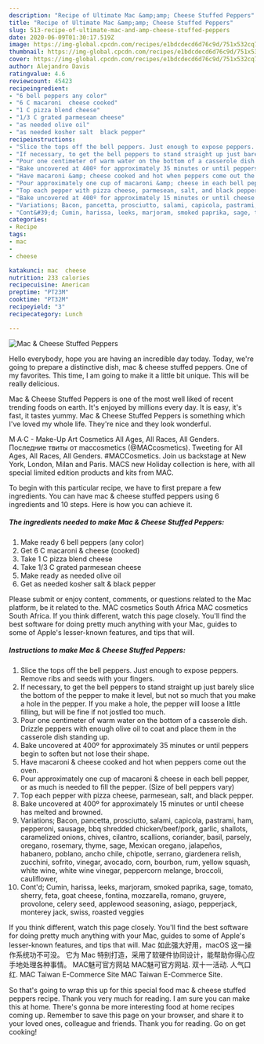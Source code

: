 ```yaml
---
description: "Recipe of Ultimate Mac &amp;amp; Cheese Stuffed Peppers"
title: "Recipe of Ultimate Mac &amp;amp; Cheese Stuffed Peppers"
slug: 513-recipe-of-ultimate-mac-and-amp-cheese-stuffed-peppers
date: 2020-06-09T01:30:17.519Z
image: https://img-global.cpcdn.com/recipes/e1bdcdecd6d76c9d/751x532cq70/mac-cheese-stuffed-peppers-recipe-main-photo.jpg
thumbnail: https://img-global.cpcdn.com/recipes/e1bdcdecd6d76c9d/751x532cq70/mac-cheese-stuffed-peppers-recipe-main-photo.jpg
cover: https://img-global.cpcdn.com/recipes/e1bdcdecd6d76c9d/751x532cq70/mac-cheese-stuffed-peppers-recipe-main-photo.jpg
author: Alejandro Davis
ratingvalue: 4.6
reviewcount: 45423
recipeingredient:
- "6 bell peppers any color"
- "6 C macaroni  cheese cooked"
- "1 C pizza blend cheese"
- "1/3 C grated parmesean cheese"
- "as needed olive oil"
- "as needed kosher salt  black pepper"
recipeinstructions:
- "Slice the tops off the bell peppers. Just enough to expose peppers. Remove ribs and seeds with your fingers."
- "If necessary, to get the bell peppers to stand straight up just barely slice the bottom of the pepper to make it level, but not so much that you make a hole in the pepper. If you make a hole, the pepper will loose a little filling, but will be fine if not jostled too much."
- "Pour one centimeter of warm water on the bottom of a casserole dish. Drizzle peppers with enough olive oil to coat and place them in the casserole dish standing up."
- "Bake uncovered at 400º for approximately 35 minutes or until peppers begin to soften but not lose their shape."
- "Have macaroni &amp; cheese cooked and hot when peppers come out the oven."
- "Pour approximately one cup of macaroni &amp; cheese in each bell pepper, or as much is needed to fill the pepper. (Size of bell peppers vary)"
- "Top each pepper with pizza cheese, parmesean, salt, and black pepper."
- "Bake uncovered at 400º for approximately 15 minutes or until cheese has melted and browned."
- "Variations; Bacon, pancetta, prosciutto, salami, capicola, pastrami, ham, pepperoni, sausage, bbq shredded chicken/beef/pork, garlic, shallots, caramelized onions, chives, cilantro, scallions, coriander, basil, parsely, oregano, rosemary, thyme, sage, Mexican oregano, jalapeños, habanero, poblano, ancho chile, chipotle, serrano, giardenera relish, zucchini, sofrito, vinegar, avocado, corn, bourbon, rum, yellow squash, white wine, white wine vinegar, peppercorn melange, broccoli, cauliflower,"
- "Cont&#39;d; Cumin, harissa, leeks, marjoram, smoked paprika, sage, tomato, sherry, feta, goat cheese, fontina, mozzarella, romano, gruyere, provolone, celery seed, applewood seasoning, asiago, pepperjack, monterey jack, swiss, roasted veggies"
categories:
- Recipe
tags:
- mac
- 
- cheese

katakunci: mac  cheese 
nutrition: 233 calories
recipecuisine: American
preptime: "PT23M"
cooktime: "PT32M"
recipeyield: "3"
recipecategory: Lunch

---
```



![Mac &amp; Cheese Stuffed Peppers](https://img-global.cpcdn.com/recipes/e1bdcdecd6d76c9d/751x532cq70/mac-cheese-stuffed-peppers-recipe-main-photo.jpg)

Hello everybody, hope you are having an incredible day today. Today, we're going to prepare a distinctive dish, mac &amp; cheese stuffed peppers. One of my favorites. This time, I am going to make it a little bit unique. This will be really delicious.

Mac &amp; Cheese Stuffed Peppers is one of the most well liked of recent trending foods on earth. It's enjoyed by millions every day. It is easy, it's fast, it tastes yummy. Mac &amp; Cheese Stuffed Peppers is something which I've loved my whole life. They're nice and they look wonderful.

M∙A∙C - Make-Up Art Cosmetics All Ages, All Races, All Genders. Последние твиты от maccosmetics (@MACcosmetics). Tweeting for All Ages, All Races, All Genders. #MACCosmetics. Join us backstage at New York, London, Milan and Paris. MACS new Holiday collection is here, with all special limited edition products and kits from MAC.


To begin with this particular recipe, we have to first prepare a few ingredients. You can have mac &amp; cheese stuffed peppers using 6 ingredients and 10 steps. Here is how you can achieve it.

<!--inarticleads1-->

##### The ingredients needed to make Mac &amp; Cheese Stuffed Peppers:

1. Make ready 6 bell peppers (any color)
1. Get 6 C macaroni &amp; cheese (cooked)
1. Take 1 C pizza blend cheese
1. Take 1/3 C grated parmesean cheese
1. Make ready as needed olive oil
1. Get as needed kosher salt &amp; black pepper


Please submit or enjoy content, comments, or questions related to the Mac platform, be it related to the. MAC cosmetics South Africa MAC cosmetics South Africa. If you think different, watch this page closely. You&#39;ll find the best software for doing pretty much anything with your Mac, guides to some of Apple&#39;s lesser-known features, and tips that will. 

<!--inarticleads2-->

##### Instructions to make Mac &amp; Cheese Stuffed Peppers:

1. Slice the tops off the bell peppers. Just enough to expose peppers. Remove ribs and seeds with your fingers.
1. If necessary, to get the bell peppers to stand straight up just barely slice the bottom of the pepper to make it level, but not so much that you make a hole in the pepper. If you make a hole, the pepper will loose a little filling, but will be fine if not jostled too much.
1. Pour one centimeter of warm water on the bottom of a casserole dish. Drizzle peppers with enough olive oil to coat and place them in the casserole dish standing up.
1. Bake uncovered at 400º for approximately 35 minutes or until peppers begin to soften but not lose their shape.
1. Have macaroni &amp; cheese cooked and hot when peppers come out the oven.
1. Pour approximately one cup of macaroni &amp; cheese in each bell pepper, or as much is needed to fill the pepper. (Size of bell peppers vary)
1. Top each pepper with pizza cheese, parmesean, salt, and black pepper.
1. Bake uncovered at 400º for approximately 15 minutes or until cheese has melted and browned.
1. Variations; Bacon, pancetta, prosciutto, salami, capicola, pastrami, ham, pepperoni, sausage, bbq shredded chicken/beef/pork, garlic, shallots, caramelized onions, chives, cilantro, scallions, coriander, basil, parsely, oregano, rosemary, thyme, sage, Mexican oregano, jalapeños, habanero, poblano, ancho chile, chipotle, serrano, giardenera relish, zucchini, sofrito, vinegar, avocado, corn, bourbon, rum, yellow squash, white wine, white wine vinegar, peppercorn melange, broccoli, cauliflower,
1. Cont&#39;d; Cumin, harissa, leeks, marjoram, smoked paprika, sage, tomato, sherry, feta, goat cheese, fontina, mozzarella, romano, gruyere, provolone, celery seed, applewood seasoning, asiago, pepperjack, monterey jack, swiss, roasted veggies


If you think different, watch this page closely. You&#39;ll find the best software for doing pretty much anything with your Mac, guides to some of Apple&#39;s lesser-known features, and tips that will. Mac 如此强大好用，macOS 这一操作系统功不可没。 它为 Mac 特别打造，采用了软硬件协同设计，能帮助你得心应手地处理各种事情。 MAC魅可官方网站 MAC魅可官方网站. 双十一活动. 人气口红. MAC Taiwan E-Commerce Site MAC Taiwan E-Commerce Site. 

So that's going to wrap this up for this special food mac &amp; cheese stuffed peppers recipe. Thank you very much for reading. I am sure you can make this at home. There's gonna be more interesting food at home recipes coming up. Remember to save this page on your browser, and share it to your loved ones, colleague and friends. Thank you for reading. Go on get cooking!
